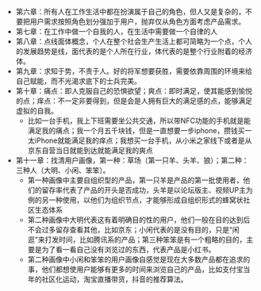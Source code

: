 - 第六章：所有人在工作生活中都在扮演属于自己的角色，但人又是复杂的，不要把用户需求按照角色划分强加于用户，抛弃仅从角色方面考虑产品需求。
- 第七章：在工作中做一个自我的人，在生活中需要做一个自律的人
- 第八章：点线面体概念，个人在整个社会生产生活上都可简略为一个点，个人的发展趋势是线，面代表的是个人所在行业，体代表的是整个行业附着的经济体。
- 第九章：求知于势，不责于人。好的将军想要获胜，需要依靠周围的环境来给自己赋能，而不光渴求底下的士兵完美。
- 第十章：痛点：即人克服自己的恐惧欲望；爽点：即时满足，使其能感到愉悦的点；痒点：不一定非要得到，但是会是人拥有巨大的满足感的点，能够满足虚拟的自我。
	- 比如一台手机，我上下班需要坐公共交通，所以带NFC功能的手机就是能满足我的痛点；我一个月五千块钱，但是一直想要一步iphone，攒钱买一太iPhone就能满足我的痒点；我想买一台手机，从小米之家线下或者是从京东自营当日就能到达就能满足我的爽点
- 第十一章：找清用户画像，第一种：草场（第一只羊、头羊、狼）；第二种：三种人（大明、小闲、笨笨）。
	- 第一种画像中主要自组织型的产品，第一只羊是产品的第一批使用者，他们的留存率代表了产品的开头是否成功，头羊是以论坛版主、视频UP主为例的另一种使用，以他们为组织节点，才能够形成自组织形式的蜂窝状社区生态体系
	- 第二种画像中大明代表这有着明确目的性的用户，他们一般在目的达到后不会过多留存查看其他，比如京东；小闲代表的是没有目的，只是“闲逛”来打发时间，比如腾讯系的产品；第三种笨笨是有一个粗略的目的，主要是为了看一看自己没有浏览过的东西，代表产品是小红书。
	- 第二种画像中小闲和笨笨的用户画像自感觉是现在大多数产品都在追求的事，他们都想使用户能够有更多的时间来浏览自己的产品，比如支付宝当年的社区化运动，淘宝直播带货，抖音的推荐算法。